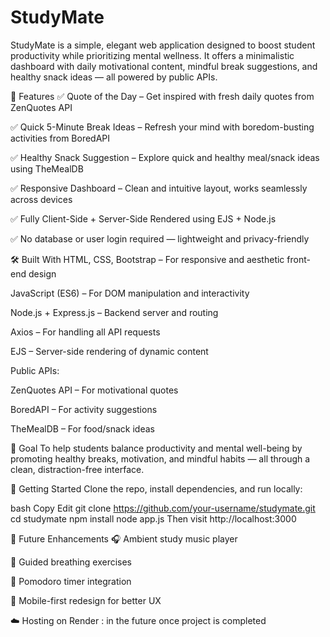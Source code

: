 # StudyMate
StudyMate is a simple, elegant web application designed to boost student productivity while prioritizing mental wellness. It offers a minimalistic dashboard with daily motivational content, mindful break suggestions, and healthy snack ideas — all powered by public APIs.

🌟 Features
✅ Quote of the Day – Get inspired with fresh daily quotes from ZenQuotes API

✅ Quick 5-Minute Break Ideas – Refresh your mind with boredom-busting activities from BoredAPI

✅ Healthy Snack Suggestion – Explore quick and healthy meal/snack ideas using TheMealDB

✅ Responsive Dashboard – Clean and intuitive layout, works seamlessly across devices

✅ Fully Client-Side + Server-Side Rendered using EJS + Node.js

✅ No database or user login required — lightweight and privacy-friendly

🛠️ Built With
HTML, CSS, Bootstrap – For responsive and aesthetic front-end design

JavaScript (ES6) – For DOM manipulation and interactivity

Node.js + Express.js – Backend server and routing

Axios – For handling all API requests

EJS – Server-side rendering of dynamic content

Public APIs:

ZenQuotes API – For motivational quotes

BoredAPI – For activity suggestions

TheMealDB – For food/snack ideas

🎯 Goal
To help students balance productivity and mental well-being by promoting healthy breaks, motivation, and mindful habits — all through a clean, distraction-free interface.

🚀 Getting Started
Clone the repo, install dependencies, and run locally:

bash
Copy
Edit
git clone https://github.com/your-username/studymate.git
cd studymate
npm install
node app.js
Then visit http://localhost:3000

📌 Future Enhancements
🎧 Ambient study music player

🧘 Guided breathing exercises

🧠 Pomodoro timer integration

📱 Mobile-first redesign for better UX

☁️ Hosting on Render : in the future once project is completed
